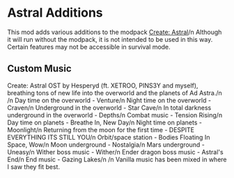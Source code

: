 # Astral Additions

This mod adds various additions to the modpack [Create: Astral](https://www.curseforge.com/minecraft/modpacks/create-astral)/n
Although it will run without the modpack, it is not intended to be used in this way. Certain features may not be accessible in survival mode.

## Custom Music

Create: Astral OST by Hesperyd (ft. XETROO, PINS3Y and myself), breathing tons of new life into the overworld and the planets of Ad Astra./n
/n
Day time on the overworld - Venture/n
Night time on the overworld - Craven/n
Underground in the overworld - Star Cave/n
In total darkness underground in the overworld - Depths/n
Combat music - Tension Rising/n
Day time on planets - Breathe In, New Day/n
Night time on planets - Moonlight/n
Returning from the moon for the first time - DESPITE EVERYTHING ITS STILL YOU/n
Orbit/space station - Bodies Floating In Space, Wow/n
Moon underground - Nostalgia/n
Mars underground - Uneasy/n
Wither boss music - Wither/n
Ender dragon boss music - Astral's End/n
End music - Gazing Lakes/n
/n
Vanilla music has been mixed in where I saw they fit best.